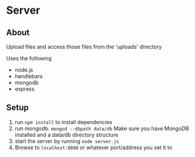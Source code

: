 # Server

## About
Upload files and access those files from the 'uploads' directory

Uses the following
- node.js
- handlebars
- mongodb
- express

## Setup
1. run ```npm install``` to install dependencies
2. run mongodb. ```mongod --dbpath data/db```
    Make sure you have MongoDB installed and a data/db directory structure
3. start the server by running ```node server.js```
4. Browse to ```localhost:8080``` or whatever port/address you set it to


